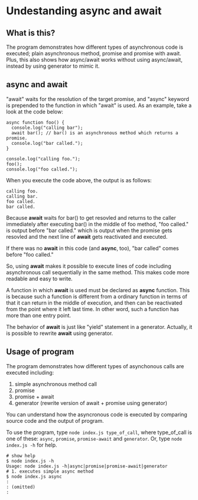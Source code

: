 # Undestanding async and await

## What is this?

The program demonstrates how different types of asynchronous code is executed;
plain asynchronous method, promise and  promise with await. Plus, this also
shows how async/await works without using async/await, instead by using
generator to mimic it.

## async and await

"await" waits for the resolution of the target promise, and "async" keyword is
prepended to the function in which "await" is used. As an example, take a
look at the code below:

```JavaScript:
async function foo() {
  console.log("calling bar");
  await bar(); // bar() is an asynchronous method which returns a promise.
  console.log("bar called.");
}

console.log("calling foo.");
foo();
console.log("foo called.");
```

When you execute the code above, the output is as follows:

```
calling foo.
calling bar.
foo called.
bar called.
```

Because **await** waits for bar() to get resovled and returns to the caller
immediately after executing bar() in the middle of foo method, "foo called." is
output before "bar called." which is output when the promise gets resovled and
the next line of **await** gets reactivated and executed.

If there was no **await** in this code (and **async**, too), "bar called" comes
before "foo called."

So, using **await** makes it possible to execute lines of code including
asynchronous call sequentially in the same method. This makes code more readable
and easy to write.

A function in which **await** is used must be declared as **async** function.
This is because such a function is different from a ordinary function in terms
of that it can return in the middle of execution, and then can be reactivated
from the point where it left last time. In other word, such a function has more
than one entry point.

The behavior of **await** is just like "yield" statement in a generator.
Actually, it is possible to rewrite **await** using generator.

## Usage of program

The program demonstrates how different types of asynchonous calls are executed
including:

1. simple asynchronous method call
1. promise
1. promise + await
1. generator (rewrite version of await + promise using generator)

You can understand how the asyncronous code is executed by comparing source
code and the output of program.

To use the program, type `node index.js type_of_call`, where type_of_call
is one of these: `async`, `promise`, `promise-await` and `generator`. Or, type
`node index.js -h` for help.

```bash:
# show help
$ node index.js -h
Usage: node index.js -h|async|promise|promise-await|generator
# 1. executes simple async method
$ node index.js async
:
: (omitted)
:
```

